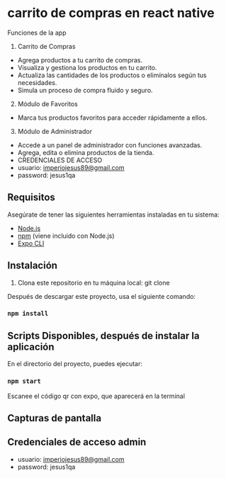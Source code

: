 # carrito de compras en react native
Funciones de la app

1. Carrito de Compras

  - Agrega productos a tu carrito de compras.
  - Visualiza y gestiona los productos en tu carrito.
  - Actualiza las cantidades de los productos o elimínalos según tus necesidades.
  - Simula un proceso de compra fluido y seguro.

2. Módulo de Favoritos
  - Marca tus productos favoritos para acceder rápidamente a ellos.

3. Módulo de Administrador
  - Accede a un panel de administrador con funciones avanzadas.
  - Agrega, edita o elimina productos de la tienda.
  - CREDENCIALES DE ACCESO
   - usuario:   imperiojesus89@gmail.com
   - password:  jesus1qa



## Requisitos

Asegúrate de tener las siguientes herramientas instaladas en tu sistema:

- [Node.js](https://nodejs.org/)
- [npm](https://www.npmjs.com/) (viene incluido con Node.js)
- [Expo CLI](https://docs.expo.dev/get-started/installation/)

## Instalación

1. Clona este repositorio en tu máquina local:
   git clone

Después de descargar este proyecto, usa el siguiente comando:

### `npm install`

## Scripts Disponibles, después de instalar la aplicación

En el directorio del proyecto, puedes ejecutar:

### `npm start`

Escanee el código qr con expo, que aparecerá en la terminal

## Capturas de pantalla


## Credenciales de acceso admin
  - usuario:   imperiojesus89@gmail.com
  - password:  jesus1qa